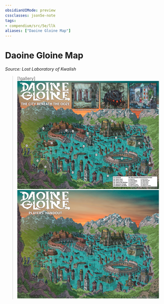 ```yaml
---
obsidianUIMode: preview
cssclasses: json5e-note
tags:
- compendium/src/5e/llk
aliases: ["Daoine Gloine Map"]
---
```

# Daoine Gloine Map
*Source: Lost Laboratory of Kwalish* 

> [!gallery]
> ![Daoine Gloine](https://raw.githubusercontent.com/5etools-mirror-3/5etools-img/main/adventure/LLK/daoine-colors-final.webp#gallery)
> ![Player Version](https://raw.githubusercontent.com/5etools-mirror-3/5etools-img/main/adventure/LLK/daoinegloineplayershandout.webp#gallery)